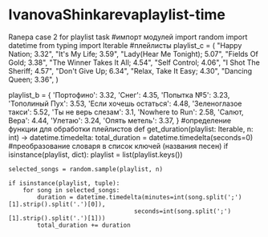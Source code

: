 # IvanovaShinkarevaplaylist-time
Ranepa case 2 for playlist task
#импорт модулей 
import random
import datetime
from typing import Iterable
#плейлисты 
playlist_c = (
 "Happy Nation; 3.32",
 "It's My Life; 3.59",
 "Lady(Hear Me Tonight); 5.07",
 "Fields Of Gold; 3.38",
 "The Winner Takes It All; 4.54",
 "Self Control; 4.06",
 "I Shot The Sheriff; 4.57",
 "Don't Give Up; 6.34",
 "Relax, Take It Easy; 4.30",
 "Dancing Queen; 3.36",
)

playlist_b = {
 'Портофино': 3.32,
 'Снег': 4.35,
 'Попытка №5': 3.23,
 'Тополиный Пух': 3.53,
 'Если хочешь остаться': 4.48,
 'Зеленоглазое такси': 5.52,
 'Ты не верь слезам': 3.1,
 'Nowhere to Run': 2.58,
 'Салют, Вера': 4.44,
 'Улетаю': 3.24,
 'Опять метель': 3.37,
 }
 #определение функции для обработки плейлистов
def get_duration(playlist: Iterable, n: int) -> datetime.timedelta:
    total_duration = datetime.timedelta(seconds=0)
#преобразование словаря в список ключей (названия песен)
    if isinstance(playlist, dict):
        playlist = list(playlist.keys())

    selected_songs = random.sample(playlist, n)

    if isinstance(playlist, tuple):
        for song in selected_songs:
            duration = datetime.timedelta(minutes=int(song.split(';')[1].strip().split('.')[0]),
                                       seconds=int(song.split(';')[1].strip().split('.')[1]))
            total_duration += duration

